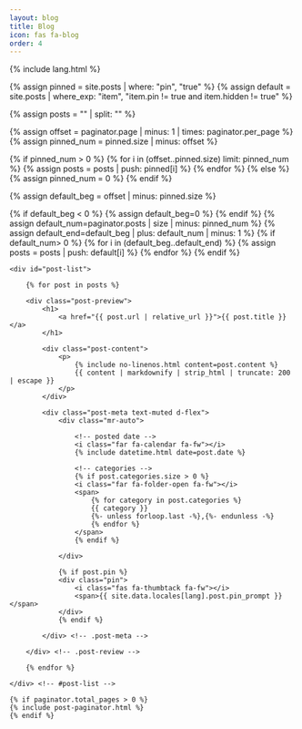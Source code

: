 ```yaml
---
layout: blog
title: Blog
icon: fas fa-blog
order: 4
---
```



{% include lang.html %}

{% assign pinned = site.posts | where: "pin", "true" %}
{% assign default = site.posts | where_exp: "item", "item.pin != true and item.hidden != true" %}

{% assign posts = "" | split: "" %}

<!-- Get pinned posts -->

{% assign offset = paginator.page | minus: 1 | times: paginator.per_page %}
{% assign pinned_num = pinned.size | minus: offset %}

{% if pinned_num > 0 %}
{% for i in (offset..pinned.size) limit: pinned_num %}
{% assign posts = posts | push: pinned[i] %}
{% endfor %}
{% else %}
{% assign pinned_num = 0 %}
{% endif %}

<!-- Get default posts -->

{% assign default_beg = offset | minus: pinned.size %}

{% if default_beg < 0 %} {% assign default_beg=0 %} {% endif %} {% assign default_num=paginator.posts | size | minus:
    pinned_num %} {% assign default_end=default_beg | plus: default_num | minus: 1 %} {% if default_num> 0 %}
    {% for i in (default_beg..default_end) %}
    {% assign posts = posts | push: default[i] %}
    {% endfor %}
    {% endif %}

    <div id="post-list">

        {% for post in posts %}

        <div class="post-preview">
            <h1>
                <a href="{{ post.url | relative_url }}">{{ post.title }}</a>
            </h1>

            <div class="post-content">
                <p>
                    {% include no-linenos.html content=post.content %}
                    {{ content | markdownify | strip_html | truncate: 200 | escape }}
                </p>
            </div>

            <div class="post-meta text-muted d-flex">
                <div class="mr-auto">

                    <!-- posted date -->
                    <i class="far fa-calendar fa-fw"></i>
                    {% include datetime.html date=post.date %}

                    <!-- categories -->
                    {% if post.categories.size > 0 %}
                    <i class="far fa-folder-open fa-fw"></i>
                    <span>
                        {% for category in post.categories %}
                        {{ category }}
                        {%- unless forloop.last -%},{%- endunless -%}
                        {% endfor %}
                    </span>
                    {% endif %}

                </div>

                {% if post.pin %}
                <div class="pin">
                    <i class="fas fa-thumbtack fa-fw"></i>
                    <span>{{ site.data.locales[lang].post.pin_prompt }}</span>
                </div>
                {% endif %}

            </div> <!-- .post-meta -->

        </div> <!-- .post-review -->

        {% endfor %}

    </div> <!-- #post-list -->

    {% if paginator.total_pages > 0 %}
    {% include post-paginator.html %}
    {% endif %}